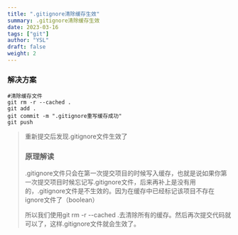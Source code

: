 ```yaml
---
title: ".gitignore清除缓存生效"
summary: .gitignore清除缓存生效
date: 2023-03-16
tags: ["git"]
author: "YSL"
draft: false
weight: 2
---
```


### 解决方案
```
#清除缓存文件
git rm -r --cached .
git add .
git commit -m ".gitignore重写缓存成功"
git push
```
> 重新提交后发现.gitignore文件生效了
>
> ### 原理解读
> .gitignore文件只会在第一次提交项目的时候写入缓存，也就是说如果你第一次提交项目时候忘记写.gitignore文件，后来再补上是没有用的，.gitignore文件是不生效的。因为在缓存中已经标记该项目不存在ignore文件了（boolean）
>
> 所以我们使用git rm -r --cached .去清除所有的缓存。然后再次提交代码就可以了，这样.gitignore文件就会生效了。
